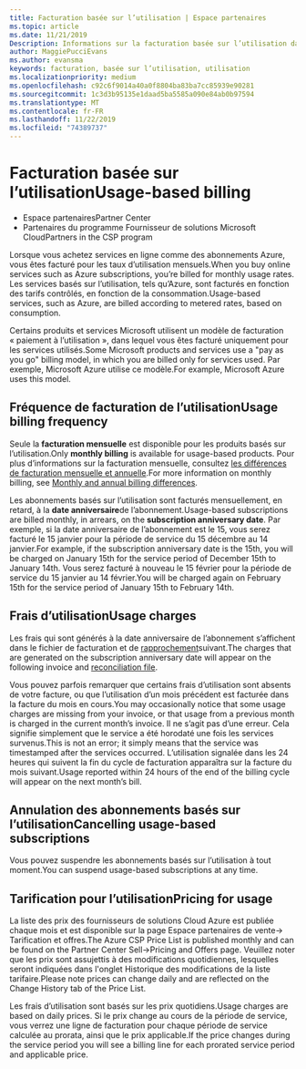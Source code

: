 ```yaml
---
title: Facturation basée sur l’utilisation | Espace partenaires
ms.topic: article
ms.date: 11/21/2019
Description: Informations sur la facturation basée sur l’utilisation dans l’espace partenaires, où vous êtes facturé pour les taux d’utilisation mensuels.
author: MaggiePucciEvans
ms.author: evansma
keywords: facturation, basée sur l’utilisation, utilisation
ms.localizationpriority: medium
ms.openlocfilehash: c92c6f9014a40a0f8804ba83ba7cc85939e90281
ms.sourcegitcommit: 1c3d3b95135e1daad5ba5585a090e84ab0b97594
ms.translationtype: MT
ms.contentlocale: fr-FR
ms.lasthandoff: 11/22/2019
ms.locfileid: "74389737"
---
```

# <a name="usage-based-billing"></a><span data-ttu-id="e309d-104">Facturation basée sur l’utilisation</span><span class="sxs-lookup"><span data-stu-id="e309d-104">Usage-based billing</span></span>

- <span data-ttu-id="e309d-105">Espace partenaires</span><span class="sxs-lookup"><span data-stu-id="e309d-105">Partner Center</span></span>
- <span data-ttu-id="e309d-106">Partenaires du programme Fournisseur de solutions Microsoft Cloud</span><span class="sxs-lookup"><span data-stu-id="e309d-106">Partners in the CSP program</span></span>

<span data-ttu-id="e309d-107">Lorsque vous achetez services en ligne comme des abonnements Azure, vous êtes facturé pour les taux d’utilisation mensuels.</span><span class="sxs-lookup"><span data-stu-id="e309d-107">When you buy online services such as Azure subscriptions, you’re billed for monthly usage rates.</span></span> <span data-ttu-id="e309d-108">Les services basés sur l’utilisation, tels qu’Azure, sont facturés en fonction des tarifs contrôlés, en fonction de la consommation.</span><span class="sxs-lookup"><span data-stu-id="e309d-108">Usage-based services, such as Azure, are billed according to metered rates, based on consumption.</span></span>

<span data-ttu-id="e309d-109">Certains produits et services Microsoft utilisent un modèle de facturation « paiement à l’utilisation », dans lequel vous êtes facturé uniquement pour les services utilisés.</span><span class="sxs-lookup"><span data-stu-id="e309d-109">Some Microsoft products and services use a "pay as you go" billing model, in which you are billed only for services used.</span></span> <span data-ttu-id="e309d-110">Par exemple, Microsoft Azure utilise ce modèle.</span><span class="sxs-lookup"><span data-stu-id="e309d-110">For example, Microsoft Azure uses this model.</span></span> 

## <a name="usage-billing-frequency"></a><span data-ttu-id="e309d-111">Fréquence de facturation de l’utilisation</span><span class="sxs-lookup"><span data-stu-id="e309d-111">Usage billing frequency</span></span>

<span data-ttu-id="e309d-112">Seule la **facturation mensuelle** est disponible pour les produits basés sur l’utilisation.</span><span class="sxs-lookup"><span data-stu-id="e309d-112">Only **monthly billing** is available for usage-based products.</span></span> <span data-ttu-id="e309d-113">Pour plus d’informations sur la facturation mensuelle, consultez [les différences de facturation mensuelle et annuelle](billing-annual-monthly.md).</span><span class="sxs-lookup"><span data-stu-id="e309d-113">For more information on monthly billing, see [Monthly and annual billing differences](billing-annual-monthly.md).</span></span>

<span data-ttu-id="e309d-114">Les abonnements basés sur l’utilisation sont facturés mensuellement, en retard, à la **date anniversaire**de l’abonnement.</span><span class="sxs-lookup"><span data-stu-id="e309d-114">Usage-based subscriptions are billed monthly, in arrears, on the **subscription anniversary date**.</span></span> <span data-ttu-id="e309d-115">Par exemple, si la date anniversaire de l’abonnement est le 15, vous serez facturé le 15 janvier pour la période de service du 15 décembre au 14 janvier.</span><span class="sxs-lookup"><span data-stu-id="e309d-115">For example, if the subscription anniversary date is the 15th, you will be charged on January 15th for the service period of December 15th to January 14th.</span></span> <span data-ttu-id="e309d-116">Vous serez facturé à nouveau le 15 février pour la période de service du 15 janvier au 14 février.</span><span class="sxs-lookup"><span data-stu-id="e309d-116">You will be charged again on February 15th for the service period of January 15th to February 14th.</span></span> 

## <a name="usage-charges"></a><span data-ttu-id="e309d-117">Frais d’utilisation</span><span class="sxs-lookup"><span data-stu-id="e309d-117">Usage charges</span></span>

<span data-ttu-id="e309d-118">Les frais qui sont générés à la date anniversaire de l’abonnement s’affichent dans le fichier de facturation et de [rapprochement](usage-based-recon-files.md)suivant.</span><span class="sxs-lookup"><span data-stu-id="e309d-118">The charges that are generated on the subscription anniversary date will appear on the following invoice and [reconciliation file](usage-based-recon-files.md).</span></span>

<span data-ttu-id="e309d-119">Vous pouvez parfois remarquer que certains frais d’utilisation sont absents de votre facture, ou que l’utilisation d’un mois précédent est facturée dans la facture du mois en cours.</span><span class="sxs-lookup"><span data-stu-id="e309d-119">You may occasionally notice that some usage charges are missing from your invoice, or that usage from a previous month is charged in the current month’s invoice.</span></span> <span data-ttu-id="e309d-120">Il ne s’agit pas d’une erreur. Cela signifie simplement que le service a été horodaté une fois les services survenus.</span><span class="sxs-lookup"><span data-stu-id="e309d-120">This is not an error; it simply means that the service was timestamped after the services occurred.</span></span> <span data-ttu-id="e309d-121">L’utilisation signalée dans les 24 heures qui suivent la fin du cycle de facturation apparaîtra sur la facture du mois suivant.</span><span class="sxs-lookup"><span data-stu-id="e309d-121">Usage reported within 24 hours of the end of the billing cycle will appear on the next month’s bill.</span></span>

## <a name="cancelling-usage-based-subscriptions"></a><span data-ttu-id="e309d-122">Annulation des abonnements basés sur l’utilisation</span><span class="sxs-lookup"><span data-stu-id="e309d-122">Cancelling usage-based subscriptions</span></span>

<span data-ttu-id="e309d-123">Vous pouvez suspendre les abonnements basés sur l’utilisation à tout moment.</span><span class="sxs-lookup"><span data-stu-id="e309d-123">You can suspend usage-based subscriptions at any time.</span></span>

## <a name="pricing-for-usage"></a><span data-ttu-id="e309d-124">Tarification pour l’utilisation</span><span class="sxs-lookup"><span data-stu-id="e309d-124">Pricing for usage</span></span>

<span data-ttu-id="e309d-125">La liste des prix des fournisseurs de solutions Cloud Azure est publiée chaque mois et est disponible sur la page Espace partenaires de vente-> Tarification et offres.</span><span class="sxs-lookup"><span data-stu-id="e309d-125">The Azure CSP Price List is published monthly and can be found on the Partner Center Sell->Pricing and Offers page.</span></span> <span data-ttu-id="e309d-126">Veuillez noter que les prix sont assujettis à des modifications quotidiennes, lesquelles seront indiquées dans l'onglet Historique des modifications de la liste tarifaire.</span><span class="sxs-lookup"><span data-stu-id="e309d-126">Please note prices can change daily and are reflected on the Change History tab of the Price List.</span></span>

<span data-ttu-id="e309d-127">Les frais d’utilisation sont basés sur les prix quotidiens.</span><span class="sxs-lookup"><span data-stu-id="e309d-127">Usage charges are based on daily prices.</span></span> <span data-ttu-id="e309d-128">Si le prix change au cours de la période de service, vous verrez une ligne de facturation pour chaque période de service calculée au prorata, ainsi que le prix applicable.</span><span class="sxs-lookup"><span data-stu-id="e309d-128">If the price changes during the service period you will see a billing line for each prorated service period and applicable price.</span></span>
